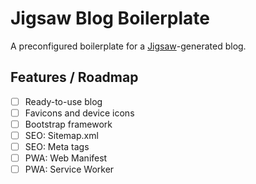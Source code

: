 # Jigsaw Blog Boilerplate
A preconfigured boilerplate for a [Jigsaw](http://jigsaw.tighten.co/)-generated blog.

## Features / Roadmap

- [ ] Ready-to-use blog
- [ ] Favicons and device icons
- [ ] Bootstrap framework
- [ ] SEO: Sitemap.xml
- [ ] SEO: Meta tags
- [ ] PWA: Web Manifest
- [ ] PWA: Service Worker
